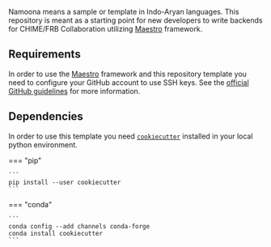 Namoona means a sample or template in Indo-Aryan languages. This repository is meant as a
starting point for new developers to write backends for CHIME/FRB Collaboration utilizing
[Maestro](https://github.com/CHIMEFRB/maestro) framework.

## Requirements

In order to use the [Maestro](https://github.com/CHIMEFRB/maestro) framework and this repository template you need to
configure your GitHub account to use SSH keys. See the [official GitHub guidelines](https://docs.github.com/en/github/authenticating-to-github/adding-a-new-ssh-key-to-your-github-account) for more information.


## Dependencies

In order to use this template you need [`cookiecutter`](https://cookiecutter.readthedocs.io/en/1.7.2/) installed in your local python environment.

=== "pip"
	
	```
	pip install --user cookiecutter
	```

=== "conda"
	
	```
	conda config --add channels conda-forge
	conda install cookiecutter
	```
